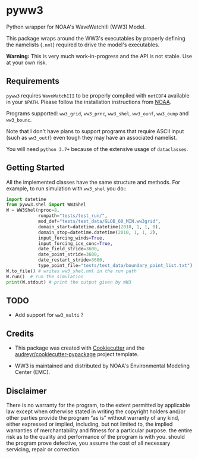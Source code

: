 # pyww3

Python wrapper for NOAA's WaveWatchIII (WW3) Model.

This package wraps around the WW3's executables by properly defining the namelists (``.nml``) required to drive the model's executables.

**Warning:** This is very much work-in-progress and the API is not stable. Use at your own risk.


## Requirements


``pyww3`` requires ``WaveWatchIII`` to be properly compiled with `netCDF4` available in your ``$PATH``. Please follow the installation instructions from [NOAA](https://github.com/NOAA-EMC/WW3/wiki/Quick-Start/).


Programs supported: `ww3_grid`, `ww3_prnc`, `ww3_shel`, `ww3_ounf`, `ww3_ounp` and `ww3_bounc`.

Note that I don't have plans to support programs that require ASCII input (such as `ww3_outf`) even tough they may have an associated namelist.

You will need `python 3.7+` because of the extensive usage of `dataclasses`.


## Getting Started

All the implemented classes have the same structure and methods. For example,
to run simulation with ``ww3_shel`` you do::

```python
import datetime
from pyww3.shel import WW3Shel
W = WW3Shel(nproc=8,
            runpath="tests/test_run/",
            mod_def="tests/test_data/GLOB_60_MIN.ww3grid",
            domain_start=datetime.datetime(2010, 1, 1, 0),
            domain_stop=datetime.datetime(2010, 1, 1, 2),
            input_forcing_winds=True,
            input_forcing_ice_conc=True,
            date_field_stride=3600,
            date_point_stride=3600,
            date_restart_stride=3600,
            type_point_file="tests/test_data/boundary_point_list.txt")
W.to_file() # writes ww3_shel.nml in the run path
W.run()  # run the simulation
print(W.stdout) # print the output given by WW3
```


## TODO

- Add support for ``ww3_multi`` ?


## Credits

- This package was created with [Cookiecutter](https://github.com/audreyr/cookiecutter) and the [audreyr/cookiecutter-pypackage](https://github.com/audreyr/cookiecutter-pypackage) project template.

- WW3 is maintained and distributed by NOAA's Environmental Modeling Center (EMC).

## Disclaimer

There is no warranty for the program, to the extent permitted by applicable law except when otherwise stated in writing the copyright holders and/or other parties provide the program “as is” without warranty of any kind, either expressed or implied, including, but not limited to, the implied warranties of merchantability and fitness for a particular purpose. the entire risk as to the quality and performance of the program is with you. should the program prove defective, you assume the cost of all necessary servicing, repair or correction.
